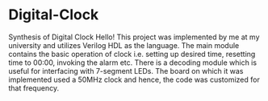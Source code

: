 # Digital-Clock
Synthesis of Digital Clock
Hello!
This project was implemented by me at my university and utilizes Verilog HDL as the language.
The main module contains the basic operation of clock i.e. setting up desired time, resetting time to 00:00, invoking the alarm etc.
There is a decoding module which is useful for interfacing with 7-segment LEDs.
The board on which it was implemented used a 50MHz clock and hence, the code was customized for that frequency.
